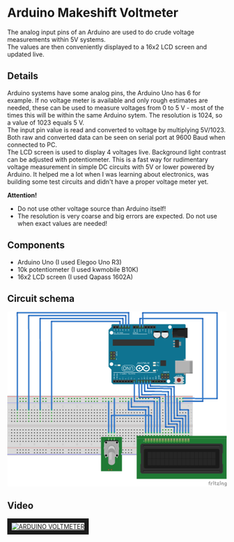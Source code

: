 # Arduino Makeshift Voltmeter
The analog input pins of an Arduino are used to do crude voltage measurements within 5V systems.\
The values are then conveniently displayed to a 16x2 LCD screen and updated live.

## Details
Arduino systems have some analog pins, the Arduino Uno has 6 for example. If no voltage meter is available and only rough estimates are needed, these can be used to measure voltages from 0 to 5 V - most of the times this will be within the same Arduino sytem. The resolution is 1024, so a value of 1023 equals 5 V. \
The input pin value is read and converted to voltage by multiplying 5V/1023. Both raw and converted data can be seen on serial port at 9600 Baud when connected to PC. \
The LCD screen is used to display 4 voltages live. Background light contrast can be adjusted with potentiometer. This is a fast way for rudimentary voltage measurement in simple DC circuits with 5V or lower powered by Arduino. It helped me a lot when I was learning about electronics, was building some test circuits and didn't have a proper voltage meter yet.

__Attention!__
* Do not use other voltage source than Arduino itself!
* The resolution is very coarse and big errors are expected. Do not use when exact values are needed!

## Components
* Arduino Uno (I used Elegoo Uno R3)
* 10k potentiometer (I used kwmobile B10K)
* 16x2 LCD screen (I used Qapass 1602A)

## Circuit schema
![alt text](voltmeter_circuit/VoltageMeter_Arduino.png "Breadboard circuit schema")

## Video
<a href="https://www.youtube.com/watch?v=x2wlny_Bjao&t" target="_blank">
	<img src="https://img.youtube.com/vi/x2wlny_Bjao/0.jpg" alt="ARDUINO VOLTMETER" width="500" height="350" border="10" />
</a>